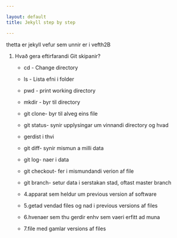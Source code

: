 ```yaml
---

layout: default
title: Jekyll step by step

---
```


thetta er jekyll vefur sem unnir er i vefth2B

1. Hvað gera eftirfarandi Git skipanir?
    
    * cd - Change directory
    * ls - Lista efni i folder
    * pwd - print working directory
    * mkdir - byr til directory

    * git clone- byr til alveg eins file
    * git status- synir upplysingar um vinnandi directory og hvad 
    * gerdist i thvi
    * git diff- synir mismun a milli data

    * git log- naer i data 
    * git checkout- fer i mismundandi verion af file
    * git branch- setur data i serstakan stad, oftast master branch

    * 4.apparat sem heldur um previous version af software
    * 5.getad vendad files og nad i previous versions af files
    * 6.hvenaer sem thu gerdir enhv sem vaeri erfitt ad muna
    * 7.file med gamlar versions af files